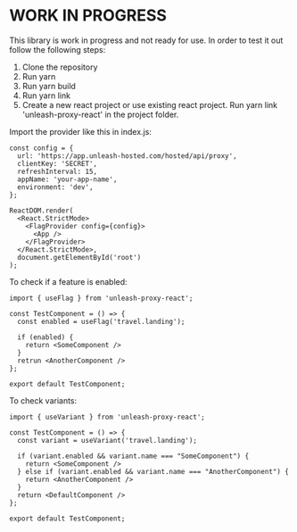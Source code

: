 # WORK IN PROGRESS

This library is work in progress and not ready for use. In order to test it out follow the following steps:

1. Clone the repository
2. Run yarn
3. Run yarn build
4. Run yarn link
5. Create a new react project or use existing react project. Run yarn link 'unleash-proxy-react' in the project folder.

Import the provider like this in index.js:

```
const config = {
  url: 'https://app.unleash-hosted.com/hosted/api/proxy',
  clientKey: 'SECRET',
  refreshInterval: 15,
  appName: 'your-app-name',
  environment: 'dev',
};

ReactDOM.render(
  <React.StrictMode>
    <FlagProvider config={config}>
      <App />
    </FlagProvider>
  </React.StrictMode>,
  document.getElementById('root')
);
```

To check if a feature is enabled:

```
import { useFlag } from 'unleash-proxy-react';

const TestComponent = () => {
  const enabled = useFlag('travel.landing');

  if (enabled) {
    return <SomeComponent />
  }
  retrun <AnotherComponent />
};

export default TestComponent;
```

To check variants:

```
import { useVariant } from 'unleash-proxy-react';

const TestComponent = () => {
  const variant = useVariant('travel.landing');

  if (variant.enabled && variant.name === "SomeComponent") {
    return <SomeComponent />
  } else if (variant.enabled && variant.name === "AnotherComponent") {
    return <AnotherComponent />
  }
  return <DefaultComponent />
};

export default TestComponent;
```
